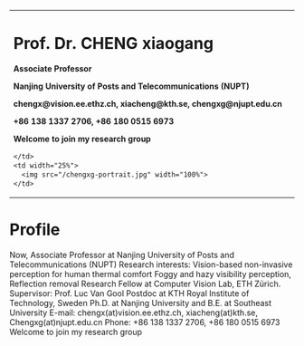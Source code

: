 
<table border="0">
  <tr>
    <td width="75%">
      <h1>Prof. Dr. CHENG xiaogang </h1>
      <p><b> Associate Professor </b></p>
      <p><b>Nanjing University of Posts and Telecommunications (NUPT)</b></p>
      <p><b>chengx@vision.ee.ethz.ch, xiacheng@kth.se, chengxg@njupt.edu.cn </b></p>
      <p><b> +86 138 1337 2706, +86 180 0515 6973 </b></p>
      <p><b> Welcome to join my research group </b></p>
      
    </td>
    <td width="25%">
      <img src="/chengxg-portrait.jpg" width="100%">      
    </td>
  </tr>
</table>


# Profile
Now, Associate Professor at Nanjing University of Posts and Telecommunications (NUPT)
Research interests: Vision-based non-invasive perception for human thermal comfort
                    Foggy and hazy visibility perception, Reflection removal
Research Fellow at Computer Vision Lab, ETH Zürich. Supervisor: Prof. Luc Van Gool
Postdoc at KTH Royal Institute of Technology, Sweden
Ph.D. at Nanjing University and B.E. at Southeast University
E-mail: chengx(at)vision.ee.ethz.ch, xiacheng(at)kth.se, Chengxg(at)njupt.edu.cn
Phone: +86 138 1337 2706, +86 180 0515 6973
Welcome to join my research group 





